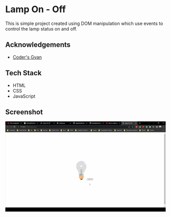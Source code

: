 # Lamp On - Off

This is simple project created using DOM manipulation which use events to control the lamp status on and off.

## Acknowledgements

- [Coder's Gyan](https://youtu.be/4sQaUNDZq3w)

## Tech Stack

- HTML
- CSS
- JavaScript

## Screenshot

![lamp-on-off](images/lamp-on-off.gif)
